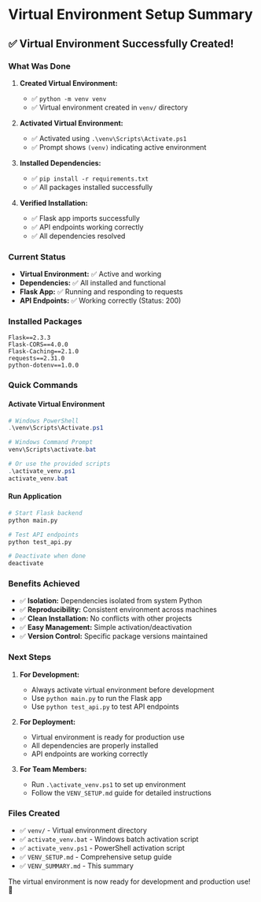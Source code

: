# Virtual Environment Setup Summary

## ✅ **Virtual Environment Successfully Created!**

### What Was Done

1. **Created Virtual Environment:**
   - ✅ `python -m venv venv`
   - ✅ Virtual environment created in `venv/` directory

2. **Activated Virtual Environment:**
   - ✅ Activated using `.\venv\Scripts\Activate.ps1`
   - ✅ Prompt shows `(venv)` indicating active environment

3. **Installed Dependencies:**
   - ✅ `pip install -r requirements.txt`
   - ✅ All packages installed successfully

4. **Verified Installation:**
   - ✅ Flask app imports successfully
   - ✅ API endpoints working correctly
   - ✅ All dependencies resolved

### Current Status

- **Virtual Environment:** ✅ Active and working
- **Dependencies:** ✅ All installed and functional
- **Flask App:** ✅ Running and responding to requests
- **API Endpoints:** ✅ Working correctly (Status: 200)

### Installed Packages

```
Flask==2.3.3
Flask-CORS==4.0.0
Flask-Caching==2.1.0
requests==2.31.0
python-dotenv==1.0.0
```

### Quick Commands

#### Activate Virtual Environment
```powershell
# Windows PowerShell
.\venv\Scripts\Activate.ps1

# Windows Command Prompt
venv\Scripts\activate.bat

# Or use the provided scripts
.\activate_venv.ps1
activate_venv.bat
```

#### Run Application
```bash
# Start Flask backend
python main.py

# Test API endpoints
python test_api.py

# Deactivate when done
deactivate
```

### Benefits Achieved

- ✅ **Isolation:** Dependencies isolated from system Python
- ✅ **Reproducibility:** Consistent environment across machines
- ✅ **Clean Installation:** No conflicts with other projects
- ✅ **Easy Management:** Simple activation/deactivation
- ✅ **Version Control:** Specific package versions maintained

### Next Steps

1. **For Development:**
   - Always activate virtual environment before development
   - Use `python main.py` to run the Flask app
   - Use `python test_api.py` to test API endpoints

2. **For Deployment:**
   - Virtual environment is ready for production use
   - All dependencies are properly installed
   - API endpoints are working correctly

3. **For Team Members:**
   - Run `.\activate_venv.ps1` to set up environment
   - Follow the `VENV_SETUP.md` guide for detailed instructions

### Files Created

- ✅ `venv/` - Virtual environment directory
- ✅ `activate_venv.bat` - Windows batch activation script
- ✅ `activate_venv.ps1` - PowerShell activation script
- ✅ `VENV_SETUP.md` - Comprehensive setup guide
- ✅ `VENV_SUMMARY.md` - This summary

The virtual environment is now ready for development and production use! 🎉 